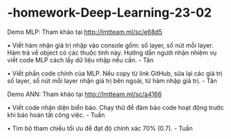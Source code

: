 ﻿# -homework-Deep-Learning-23-02

Demo MLP: Tham khảo tại http://lmtteam.ml/sc/e68d5 

•	Viết hàm nhận giá trị nhập vào console gồm: số layer, số nút mỗi layer. Hàm trả về object có các thuộc tính này. Hướng dẫn người nhận nhiệm vụ viết code MLP cách lấy dữ liệu nhập nếu cần. - Tân 

•	Viết phần code chính của MLP. Nếu copy từ link GitHub, sửa lại các giá trị số layer, số nút mỗi layer nhận giá trị bên ngoài, từ hàm nhập giá trị. - Tân  

Demo ANN: Tham khảo tại http://lmtteam.ml/sc/a4166 

•	Viết code nhận diện biển báo. Chạy thử để đảm bảo code hoạt động trước khi báo hoàn tất công việc. - Tuấn 

•	Tìm bộ tham chiếu tối ưu để đạt độ chính xác 70% (0.7). - Tuấn
